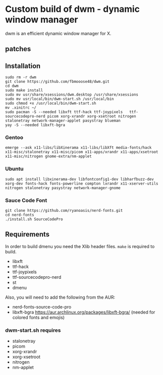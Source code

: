 # Custom build of dwm - dynamic window manager

dwm is an efficient dynamic window manager for X.

## patches



## Installation

```
sudo rm -r dwm
git clone https://github.com/fbmooose48/dwm.git
cd dwm
sudo make install
sudo mv usr/share/xsessions/dwm.desktop /usr/share/xsessions
sudo mv usr/local/bin/dwm-start.sh /usr/local/bin
sudo chmod +x /usr/local/bin/dwm-start.sh
mv .xinitrc ~/
sudo pacman -S --needed libxft ttf-hack ttf-joypixels	ttf-sourcecodepro-nerd picom xorg-xrandr xorg-xsetroot nitrogen stalonetray network-manager-applet pasystray blueman
yay -S --needed libxft-bgra
```
### Gentoo
```
emerge --ask x11-libs/libXinerama x11-libs/libXft media-fonts/hack x11-misc/stalonetray x11-misc/picom x11-apps/xrandr x11-apps/xsetroot x11-misc/nitrogen gnome-extra/nm-applet
```
### Ubuntu
```
sudo apt install libxinerama-dev libfontconfig1-dev libharfbuzz-dev xorg-dev fonts-hack fonts-powerline compton lxrandr x11-xserver-utils nitrogen stalonetray pasystray network-manager-gnome
```
### Sauce Code Font
```
git clone https://github.com/ryanoasis/nerd-fonts.git
cd nerd-fonts
./install.sh SourceCodePro
```

## Requirements

In order to build dmenu you need the Xlib header files.
`make` is required to build.

+ libxft
+ ttf-hack
+ ttf-joypixels
+ ttf-sourcecodepro-nerd
+ st
+ dmenu

Also, you will need to add the following from the AUR:

+ nerd-fonts-source-code-pro
+ libxft-bgra https://aur.archlinux.org/packages/libxft-bgra/ (needed for colored fonts and emojis)

### dwm-start.sh requires
+ stalonetray
+ picom
+ xorg-xrandr
+ xorg-xsetroot
+ nitrogen
+ nm-applet



